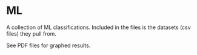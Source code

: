 # ML

A collection of ML classifications. Included in the files is the datasets (csv files) they pull from.

See PDF files for graphed results.
